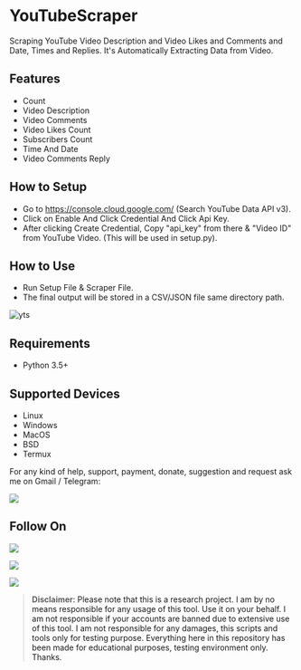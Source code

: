 # YouTubeScraper

Scraping YouTube Video Description and Video Likes and Comments and Date, Times and Replies. It's Automatically Extracting Data from Video.

## Features
- Count 
- Video Description
- Video Comments
- Video Likes Count
- Subscribers Count
- Time And Date
- Video Comments Reply

## How to Setup
- Go to https://console.cloud.google.com/ (Search YouTube Data API v3).
- Click on Enable And Click Credential And Click Api Key.
- After clicking Create Credential, Copy "api_key" from there & "Video ID" from YouTube Video. (This will be used in setup.py).

## How to Use
- Run Setup File & Scraper File.
- The final output will be stored in a CSV/JSON file same directory path.

![yts](https://user-images.githubusercontent.com/49250151/109396855-c80ac300-795d-11eb-9206-c5159e8f4847.PNG)

## Requirements
- Python 3.5+

## Supported Devices
- Linux
- Windows
- MacOS
- BSD
- Termux

For any kind of help, support, payment, donate, suggestion and request ask me on Gmail / Telegram:

<a href="https://t.me/CyberClans"><img src="https://img.shields.io/badge/Telegram-Group%20Telegram%20Join-blue.svg?logo=telegram"></a>

## Follow On
<p align="left">
<a href="https://github.com/palahsu"><img src="https://img.shields.io/badge/GitHub-Follow%20on%20GitHub-inactive.svg?logo=github"></a>
</p><p align="left">
<a href="https://www.facebook.com/aduri.knox01/"><img src="https://img.shields.io/badge/Facebook-Follow%20on%20Facebook-blue.svg?logo=facebook"></a>
</p><p align="left">
<a href="https://t.me/AD0000000"><img src="https://img.shields.io/badge/Telegram-Contact%20Telegram%20Profile-blue.svg?logo=telegram"></a>
</p><p align="left"> 

> **Disclaimer**<a name="disclaimer" />: Please note that this is a research project. I am by no means responsible for any usage of this tool. Use it on your behalf. I am not responsible if your accounts are banned due to extensive use of this tool. I am not responsible for any damages, this scripts and tools only for testing purpose. Everything here in this repository has been made for educational purposes, testing environment only. Thanks.
